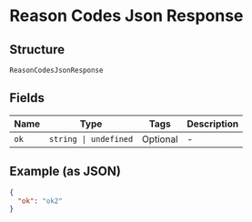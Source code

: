 
# Reason Codes Json Response

## Structure

`ReasonCodesJsonResponse`

## Fields

| Name | Type | Tags | Description |
|  --- | --- | --- | --- |
| `ok` | `string \| undefined` | Optional | - |

## Example (as JSON)

```json
{
  "ok": "ok2"
}
```

